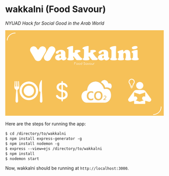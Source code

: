 # wakkalni (Food Savour)
_NYUAD Hack for Social Good in the Arab World_

![drawing](./static/image/wakkalni.png)

Here are the steps for running the app:
```
$ cd /directory/to/wakkalni
$ npm install express-generator -g
$ npm install nodemon -g
$ express --view=ejs /directory/to/wakkalni
$ npm install
$ nodemon start
```

Now, wakkalni should be running at `http://localhost:3000`.
